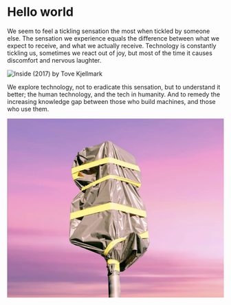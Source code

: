 # Hello world

We seem to feel a tickling sensation the most when tickled by someone else. The sensation we experience equals the difference between what we expect to receive, and what we actually receive. Technology is constantly tickling us, sometimes we react out of joy, but most of the time it causes discomfort and nervous laughter.

![Inside \(2017\) by Tove Kjellmark](https://lh4.googleusercontent.com/equpGdAC1AxXVRSi_BUvrOAat_fP5BOXCUASbr_4T7VkbT5acB4VtAtJjcv0AobSE8THBhHZKGlFQ9qbSITcOkp0bNOZ1vMaLX6HvpFOXXRgg1kuhEHBfzk2hOS6P28M34IkfLzI)

We explore technology, not to eradicate this sensation, but to understand it better;  the human technology, and the tech in humanity. And to remedy the increasing knowledge gap between those who build machines, and those who use them. 

![Untitled \(2019\) by Natasha Klimenko](.gitbook/assets/image%20%283%29.png)

